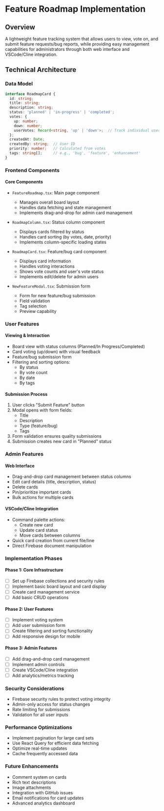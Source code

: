 # Feature Roadmap Implementation

## Overview
A lightweight feature tracking system that allows users to view, vote on, and submit feature requests/bug reports, while providing easy management capabilities for administrators through both web interface and VSCode/Cline integration.

## Technical Architecture

### Data Model

```typescript
interface RoadmapCard {
  id: string;
  title: string;
  description: string;
  status: 'planned' | 'in-progress' | 'completed';
  votes: {
    up: number;
    down: number;
    userVotes: Record<string, 'up' | 'down'>;  // Track individual user votes
  };
  createdAt: Date;
  createdBy: string;  // User ID
  priority: number;   // Calculated from votes
  tags: string[];     // e.g., 'bug', 'feature', 'enhancement'
}
```

### Frontend Components

#### Core Components
- `FeatureRoadmap.tsx`: Main page component
  - Manages overall board layout
  - Handles data fetching and state management
  - Implements drag-and-drop for admin card management

- `RoadmapColumn.tsx`: Status column component
  - Displays cards filtered by status
  - Handles card sorting (by votes, date, priority)
  - Implements column-specific loading states

- `RoadmapCard.tsx`: Feature/bug card component
  - Displays card information
  - Handles voting interactions
  - Shows vote counts and user's vote status
  - Implements edit/delete for admin users

- `NewFeatureModal.tsx`: Submission form
  - Form for new feature/bug submission
  - Field validation
  - Tag selection
  - Preview capability

### User Features

#### Viewing & Interaction
- Board view with status columns (Planned/In Progress/Completed)
- Card voting (up/down) with visual feedback
- Feature/bug submission form
- Filtering and sorting options:
  - By status
  - By vote count
  - By date
  - By tags

#### Submission Process
1. User clicks "Submit Feature" button
2. Modal opens with form fields:
   - Title
   - Description
   - Type (feature/bug)
   - Tags
3. Form validation ensures quality submissions
4. Submission creates new card in "Planned" status

### Admin Features

#### Web Interface
- Drag-and-drop card management between status columns
- Edit card details (title, description, status)
- Delete cards
- Pin/prioritize important cards
- Bulk actions for multiple cards

#### VSCode/Cline Integration
- Command palette actions:
  - Create new card
  - Update card status
  - Move cards between columns
- Quick card creation from current file/line
- Direct Firebase document manipulation

### Implementation Phases

#### Phase 1: Core Infrastructure
- [ ] Set up Firebase collections and security rules
- [ ] Implement basic board layout and card display
- [ ] Create card management service
- [ ] Add basic CRUD operations

#### Phase 2: User Features
- [ ] Implement voting system
- [ ] Add user submission form
- [ ] Create filtering and sorting functionality
- [ ] Add responsive design for mobile

#### Phase 3: Admin Features
- [ ] Add drag-and-drop card management
- [ ] Implement admin controls
- [ ] Create VSCode/Cline integration
- [ ] Add analytics/metrics tracking

### Security Considerations
- Firebase security rules to protect voting integrity
- Admin-only access for status changes
- Rate limiting for submissions
- Validation for all user inputs

### Performance Optimizations
- Implement pagination for large card sets
- Use React Query for efficient data fetching
- Optimize real-time updates
- Cache frequently accessed data

### Future Enhancements
- Comment system on cards
- Rich text descriptions
- Image attachments
- Integration with GitHub issues
- Email notifications for card updates
- Advanced analytics dashboard
